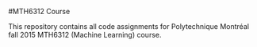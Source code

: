 #MTH6312 Course

This repository contains all code assignments for Polytechnique Montréal fall 2015 MTH6312 (Machine Learning) course.
